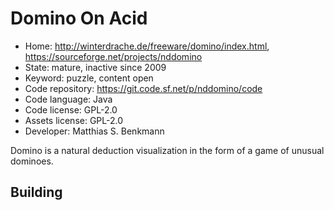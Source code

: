 # Domino On Acid

- Home: http://winterdrache.de/freeware/domino/index.html, https://sourceforge.net/projects/nddomino
- State: mature, inactive since 2009
- Keyword: puzzle, content open
- Code repository: https://git.code.sf.net/p/nddomino/code
- Code language: Java
- Code license: GPL-2.0
- Assets license: GPL-2.0
- Developer: Matthias S. Benkmann

Domino is a natural deduction visualization in the form of a game of unusual dominoes.

## Building
